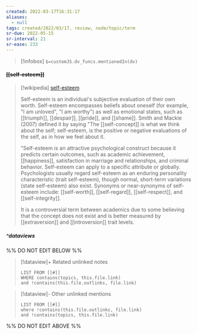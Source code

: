 ```yaml
---
created: 2022-03-17T16:31:17 
aliases:
  - null
tags: created/2022/03/17, review, node/topic/term
sr-due: 2022-05-15
sr-interval: 21
sr-ease: 233
---
```

> [!infobox]
`$=customJS.dv_funcs.mentionedIn(dv)`

#### <s class="topic-title">[[self-esteem]]</s>

> [!wikipedia] [self-esteem](https://en.wikipedia.org/wiki/Self-esteem)
> 
> Self-esteem is an individual's subjective evaluation of their own worth. Self-esteem encompasses beliefs about oneself (for example, "I am unloved", "I am worthy") as well as emotional states, such as [[triumph]], [[despair]], [[pride]], and [[shame]].  Smith and Mackie (2007) defined it by saying "The [[self-concept]] is what we think about the self; self-esteem, is the positive or negative evaluations of the self, as in how we feel about it.
> 
> "Self-esteem is an attractive psychological construct because it predicts certain outcomes, such as academic achievement, [[happiness]], satisfaction in marriage and relationships, and criminal behavior. Self-esteem can apply to a specific attribute or globally. Psychologists usually regard self-esteem as an enduring personality characteristic (trait self-esteem), though normal, short-term variations (state self-esteem) also exist. Synonyms or near-synonyms of self-esteem include: [[self-worth]], [[self-regard]],  [[self-respect]], and [[self-integrity]]. 
> 
> It is a controversial term between academics due to some believing that the concept does not exist and is better measured by [[extraversion]] and [[introversion]] trait levels.
>


##### ^dataviews

%% DO NOT EDIT BELOW %%
> [!dataview]+ Related unlinked notes
> ```dataview
> LIST FROM [[#]]
> WHERE contains(topics, this.file.link)
> and !contains(this.file.outlinks, file.link)
> ```
 
> [!dataview]- Other unlinked mentions
> ```dataview
> LIST FROM [[#]]
> where !contains(this.file.outlinks, file.link)
> and !contains(topics, this.file.link)
> ```

%% DO NOT EDIT ABOVE %%